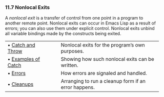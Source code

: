 

### 11.7 Nonlocal Exits

A *nonlocal exit* is a transfer of control from one point in a program to another remote point. Nonlocal exits can occur in Emacs Lisp as a result of errors; you can also use them under explicit control. Nonlocal exits unbind all variable bindings made by the constructs being exited.

|                                               |    |                                                      |
| :-------------------------------------------- | -- | :--------------------------------------------------- |
| • [Catch and Throw](Catch-and-Throw.html)     |    | Nonlocal exits for the program’s own purposes.       |
| • [Examples of Catch](Examples-of-Catch.html) |    | Showing how such nonlocal exits can be written.      |
| • [Errors](Errors.html)                       |    | How errors are signaled and handled.                 |
| • [Cleanups](Cleanups.html)                   |    | Arranging to run a cleanup form if an error happens. |
